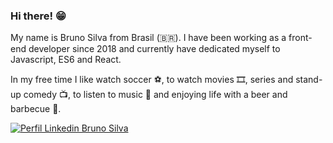 ### Hi there! 😁

My name is Bruno Silva from Brasil (🇧🇷). I have been working as a front-end developer since 2018 and currently have dedicated myself to Javascript, ES6 and React.

In my free time I like watch soccer ⚽️, to watch movies 🎞️, series and stand-up comedy 📺,  to listen to music 🎵 and enjoying life with a beer and barbecue 🍺.


<div align="left">
    <!-- <p>💬About me:</p> -->
    <a href="https://www.linkedin.com/in/bruno-silva0109/">
      <img src="https://img.shields.io/badge/-Bruno%20Silva-blue?style=flat-square&logo=linkedin" alt="Perfil Linkedin Bruno Silva">  
    </a>
</div>

<!--
**brunosilva/brunosilva** is a ✨ _special_ ✨ repository because its `README.md` (this file) appears on your GitHub profile.

Here are some ideas to get you started:

- 🔭 I’m currently working on ...
- 🌱 I’m currently learning ...
- 👯 I’m looking to collaborate on ...
- 🤔 I’m looking for help with ...
- 💬 Ask me about ...
- 📫 How to reach me: ...
- 😄 Pronouns: ...
- ⚡ Fun fact: ...
-->
